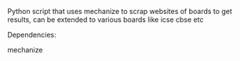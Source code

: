 Python script that uses mechanize to scrap websites of boards to get results, can be extended to various boards like icse cbse etc

Dependencies:

mechanize

